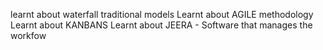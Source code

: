 learnt about waterfall traditional models
Learnt about AGILE methodology
Learnt about KANBANS
Learnt about JEERA - Software that manages the workfow
